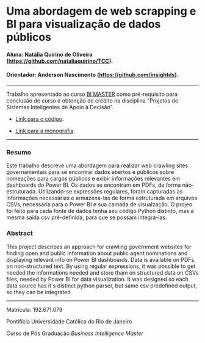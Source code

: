 <!-- antes de enviar a versão final, solicitamos que todos os comentários, colocados para orientação ao aluno, sejam removidos do arquivo -->

# Uma abordagem de web scrapping e BI para visualização de dados públicos

#### Aluna: Natália Quirino de Oliveira (https://github.com/nataliaquirino/TCC).
#### Orientador: Anderson Nascimento (https://github.com/insightds).

---

Trabalho apresentado ao curso [BI MASTER](https://ica.puc-rio.ai/bi-master) como pré-requisito para conclusão de curso e obtenção de crédito na disciplina "Projetos de Sistemas Inteligentes de Apoio à Decisão".

- [Link para o código](https://github.com/nataliaquirino/TCC).

- [Link para a monografia](https://github.com/nataliaquirino/TCC/blob/main/TCC_Natalia_Quirino.pdf).

---

### Resumo

Este trabalho descreve uma abordagem para realizar web crawling sites governamentais para se encontrar dados abertos e públicos sobre nomeações para cargos públicos e exibir informações relevantes em dashboards do Power BI. Os dados se encontram em PDFs, de forma não-estruturada. Utilizando-se expressões regulares, foram capturadas as informações necessárias e armazena-las de forma estruturada em arquivos CSVs, necessária para o Power BI e sua camada de visualzação. O projeo foi feito para cada fonte de dados tenha seu código Python distinto, mas a mesma saída csv pré-definida, para que se possam integra-las.

### Abstract 

This project describes an approach for crawling government websites for finding open and public information about public agent nominations and displaying relevant info on Power BI dashboards. Data is available on PDFs, on non-structured text. By using regular expressions, it was possible to get needed the informations needed and store tham on structured data on CSVs files, needed by Power BI for data visualization. It was designed so each data source has it´s distinct python parser, but same csv predefined output, so they can be integrated

---

Matrícula: 192.671.079 

Pontifícia Universidade Católica do Rio de Janeiro

Curso de Pós Graduação *Business Intelligence Master*
